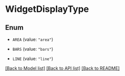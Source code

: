 # WidgetDisplayType

## Enum

- `AREA` (value: `"area"`)

- `BARS` (value: `"bars"`)

- `LINE` (value: `"line"`)

[[Back to Model list]](../README.md#documentation-for-models) [[Back to API list]](../README.md#documentation-for-api-endpoints) [[Back to README]](../README.md)
